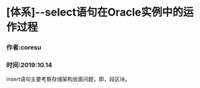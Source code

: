 # [体系]--select语句在Oracle实例中的运作过程
### 作者:coresu  
### 时间:2019:10.14  
 


 insert语句主要考察存储架构放面问题，即，段区块。